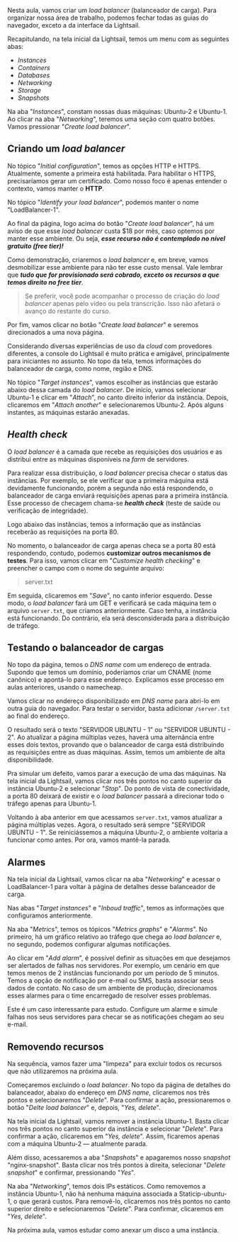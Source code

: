 <div class="formattedText" data-external-links="">
                                <p>Nesta aula, vamos criar um <em>load balancer</em> (balanceador de carga). Para organizar nossa área de trabalho, podemos fechar todas as guias do navegador, exceto a da interface da Lightsail.</p>
<p>Recapitulando, na tela inicial da Lightsail, temos um menu com as seguintes abas:</p>
<ul><li><em>Instances</em></li><li><em>Containers</em></li><li><em>Databases</em></li><li><em>Networking</em></li><li><em>Storage</em></li><li><em>Snapshots</em></li></ul>
<p>Na aba "<em>Instances</em>", constam nossas duas máquinas: Ubuntu-2 e Ubuntu-1. Ao clicar na aba "<em>Networking</em>", teremos uma seção com quatro botões. Vamos pressionar "<em>Create load balancer</em>".</p>
<h2>Criando um <em>load balancer</em></h2>
<p>No tópico "<em>Initial configuration</em>", temos as opções HTTP e HTTPS. Atualmente, somente a primeira está habilitada. Para habilitar o HTTPS, precisaríamos gerar um certificado. Como nosso foco é apenas entender o contexto, vamos manter o <strong>HTTP</strong>.</p>
<p>No tópico "<em>Identify your load balancer</em>", podemos manter o nome "LoadBalancer-1".</p>
<p>Ao final da página, logo acima do botão "<em>Create load balancer</em>", há um aviso de que esse <em>load balancer</em> custa $18 por mês, caso optemos por manter esse ambiente. Ou seja, <strong><em>esse recurso não é contemplado no nível gratuito (free tier)!</em></strong></p>
<p>Como demonstração, criaremos o <em>load balancer</em> e, em breve, vamos desmobilizar esse ambiente para não ter esse custo mensal. Vale lembrar que <strong><em>tudo que for provisionado será cobrado, exceto os recursos a que temos direito no free tier</em></strong>.</p>
<blockquote>
<p>Se preferir, você pode acompanhar o processo de criação do <em>load balancer</em> apenas pelo vídeo ou pela transcrição. Isso não afetará o avanço do restante do curso.</p>
</blockquote>
<p>Por fim, vamos clicar no botão "<em>Create load balancer</em>" e seremos direcionados a uma nova página.</p>
<p>Considerando diversas experiências de uso da <em>cloud</em> com provedores diferentes, a console do Lightsail é muito prática e amigável, principalmente para iniciantes no assunto. No topo da tela, temos informações do balanceador de carga, como nome, região e DNS.</p>
<p>No tópico "<em>Target instances</em>", vamos escolher as instâncias que estarão abaixo dessa camada do <em>load balancer</em>. De início, vamos selecionar Ubuntu-1 e clicar em "<em>Attach</em>", no canto direito inferior da instância. Depois, clicaremos em "<em>Attach another</em>" e selecionaremos Ubuntu-2. Após alguns instantes, as máquinas estarão anexadas.</p>
<h2><em>Health check</em></h2>
<p>O <em>load balancer</em> é a camada que recebe as requisições dos usuários e as distribui entre as máquinas disponíveis na <em>farm</em> de servidores.</p>
<p>Para realizar essa distribuição, o <em>load balancer</em> precisa checar o status das instâncias. Por exemplo, se ele verificar que a primeira máquina está devidamente funcionando, porém a segunda não está respondendo, o balanceador de carga enviará requisições apenas para a primeira instância. Esse processo de checagem chama-se <strong><em>health check</em></strong> (teste de saúde ou verificação de integridade).</p>
<p>Logo abaixo das instâncias, temos a informação que as instâncias receberão as requisições na porta 80.</p>
<p>No momento, o balanceador de carga apenas checa se a porta 80 está respondendo, contudo, podemos <strong>customizar outros mecanismos de testes</strong>. Para isso, vamos clicar em "<em>Customize health checking</em>" e preencher o campo com o nome do seguinte arquivo:</p>
<blockquote>
<p>server.txt</p>
</blockquote>
<p>Em seguida, clicaremos em "<em>Save</em>", no canto inferior esquerdo. Desse modo, o <em>load balancer</em> fará um GET e verificará se cada máquina tem o arquivo <code>server.txt</code>, que criamos anteriormente. Caso tenha, a instância está funcionando. Do contrário, ela será desconsiderada para a distribuição de tráfego.</p>
<h2>Testando o balanceador de cargas</h2>
<p>No topo da página, temos o <em>DNS name</em> com um endereço de entrada. Supondo que temos um domínio, poderíamos criar um CNAME (nome canônico) e apontá-lo para esse endereço. Explicamos esse processo em aulas anteriores, usando o namecheap.</p>
<p>Vamos clicar no endereço disponibilizado em <em>DNS name</em> para abri-lo em outra guia do navegador. Para testar o servidor, basta adicionar <code>/server.txt</code> ao final do endereço.</p>
<p>O resultado será o texto "SERVIDOR UBUNTU - 1" ou "SERVIDOR UBUNTU - 2". Ao atualizar a página múltiplas vezes, haverá uma alternância entre esses dois textos, provando que o balanceador de carga está distribuindo as requisições entre as duas máquinas. Assim, temos um ambiente de alta disponibilidade.</p>
<p>Pra simular um defeito, vamos parar a execução de uma das máquinas. Na tela inicial da Lightsail, vamos clicar nos três pontos no canto superior da instância Ubuntu-2 e selecionar "<em>Stop</em>". Do ponto de vista de conectividade, a porta 80 deixará de existir e o <em>load balancer</em> passará a direcionar todo o tráfego apenas para Ubuntu-1.</p>
<p>Voltando à aba anterior em que acessamos <code>server.txt</code>, vamos atualizar a página múltiplas vezes. Agora, o resultado será sempre "SERVIDOR UBUNTU - 1". Se reiniciássemos a máquina Ubuntu-2, o ambiente voltaria a funcionar como antes. Por ora, vamos mantê-la parada.</p>
<h2>Alarmes</h2>
<p>Na tela inicial da Lightsail, vamos clicar na aba "<em>Networking</em>" e acessar o LoadBalancer-1 para voltar à página de detalhes desse balanceador de carga.</p>
<p>Nas abas "<em>Target instances</em>" e "<em>Inboud traffic</em>", temos as informações que configuramos anteriormente.</p>
<p>Na aba "<em>Metrics</em>", temos os tópicos "<em>Metrics graphs</em>" e "<em>Alarms</em>". No primeiro, há um gráfico relativo ao tráfego que chega ao <em>load balancer</em> e, no segundo, podemos configurar algumas notificações.</p>
<p>Ao clicar em "<em>Add alarm</em>", é possível definir as situações em que desejamos ser alertados de falhas nos servidores. Por exemplo, um cenário em que temos menos de 2 instâncias funcionando por um período de 5 minutos. Temos a opção de notificação por e-mail ou SMS, basta associar seus dados de contato. No caso de um ambiente de produção, direcionamos esses alarmes para o time encarregado de resolver esses problemas.</p>
<p>Este é um caso interessante para estudo. Configure um alarme e simule falhas nos seus servidores para checar se as notificações chegam ao seu e-mail.</p>
<h2>Removendo recursos</h2>
<p>Na sequência, vamos fazer uma "limpeza" para excluir todos os recursos que não utilizaremos na próxima aula.</p>
<p>Começaremos excluindo o <em>load balancer</em>. No topo da página de detalhes do balanceador, abaixo do endereço em <em>DNS name</em>, clicaremos nos três pontos e selecionaremos "<em>Delete</em>". Para confirmar a ação, pressionaremos o botão "<em>Delte load balancer</em>" e, depois, "<em>Yes, delete</em>".</p>
<p>Na tela inicial da Lightsail, vamos remover a instância Ubuntu-1. Basta clicar nos três pontos no canto superior da instância e selecionar "<em>Delete</em>". Para confirmar a ação, clicaremos em "<em>Yes, delete</em>". Assim, ficaremos apenas com a máquina Ubuntu-2 — atualmente parada.</p>
<p>Além disso, acessaremos a aba "<em>Snapshots</em>" e apagaremos nosso <em>snapshot</em> "nginx-snapshot". Basta clicar nos três pontos à direita, selecionar "<em>Delete snapshot</em>" e confirmar, pressionando "<em>Yes</em>".</p>
<p>Na aba "<em>Networking</em>", temos dois IPs estáticos. Como removemos a instância Ubuntu-1, não há nenhuma máquina associada a Staticip-ubuntu-1, o que gerará custos. Para removê-lo, clicaremos nos três pontos no canto superior direito e selecionaremos "<em>Delete</em>". Para confirmar, clicaremos em "<em>Yes, delete</em>".</p>
<p>Na próxima aula, vamos estudar como anexar um disco a uma instância.</p>
                        </div>